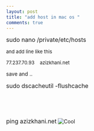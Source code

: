 ```yaml
---
layout: post
title: "add host in mac os "
comments: true
---
```

<p><span style="font-size: medium;">sudo nano /private/etc/hosts</span></p>
<p><span style="font-size: small;">and add line like this</span></p>
<p><span style="font-size: small;">77.237.70.93&nbsp;&nbsp;&nbsp; azizkhani.net</span></p>
<p>save and ..</p>
<p><span style="font-size: medium;">sudo dscacheutil -flushcache</span></p>
<p>&nbsp;</p>
<p>&nbsp;</p>
<p><span style="font-size: medium;">ping azizkhani.net</span> <img title="Cool" src="http://azizkhani.net/editors/tiny_mce_3_4_3_1/plugins/emotions/img/smiley-cool.gif" alt="Cool" border="0" /></p>
<p><br /><br /></p>
